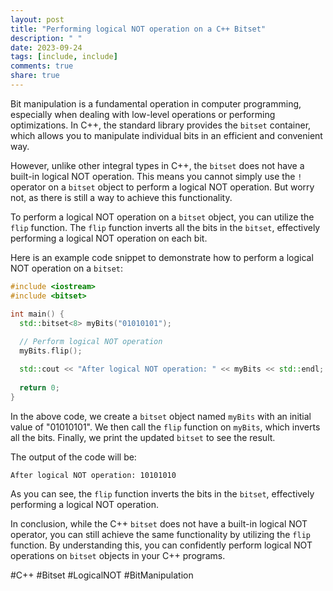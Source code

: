 ```yaml
---
layout: post
title: "Performing logical NOT operation on a C++ Bitset"
description: " "
date: 2023-09-24
tags: [include, include]
comments: true
share: true
---
```


Bit manipulation is a fundamental operation in computer programming, especially when dealing with low-level operations or performing optimizations. In C++, the standard library provides the `bitset` container, which allows you to manipulate individual bits in an efficient and convenient way.

However, unlike other integral types in C++, the `bitset` does not have a built-in logical NOT operation. This means you cannot simply use the `!` operator on a `bitset` object to perform a logical NOT operation. But worry not, as there is still a way to achieve this functionality.

To perform a logical NOT operation on a `bitset` object, you can utilize the `flip` function. The `flip` function inverts all the bits in the `bitset`, effectively performing a logical NOT operation on each bit.

Here is an example code snippet to demonstrate how to perform a logical NOT operation on a `bitset`:

```cpp
#include <iostream>
#include <bitset>

int main() {
  std::bitset<8> myBits("01010101");
  
  // Perform logical NOT operation
  myBits.flip();

  std::cout << "After logical NOT operation: " << myBits << std::endl;
  
  return 0;
}
```

In the above code, we create a `bitset` object named `myBits` with an initial value of "01010101". We then call the `flip` function on `myBits`, which inverts all the bits. Finally, we print the updated `bitset` to see the result.

The output of the code will be:
```
After logical NOT operation: 10101010
```

As you can see, the `flip` function inverts the bits in the `bitset`, effectively performing a logical NOT operation.

In conclusion, while the C++ `bitset` does not have a built-in logical NOT operator, you can still achieve the same functionality by utilizing the `flip` function. By understanding this, you can confidently perform logical NOT operations on `bitset` objects in your C++ programs.

#C++ #Bitset #LogicalNOT #BitManipulation